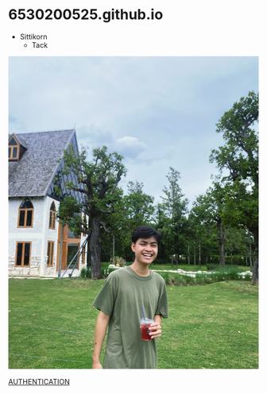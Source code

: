 # 6530200525.github.io

- Sittikorn
  - Tack
 
![Portfoilo](41828649-2E02-4A1E-9CB0-8A390D9125AF.jpeg)

[AUTHENTICATION](authenticion.md)
